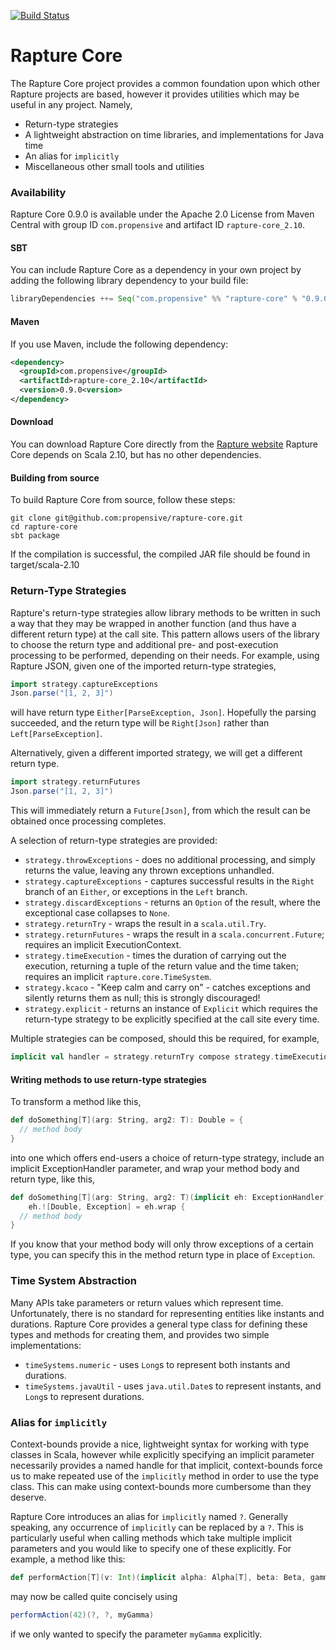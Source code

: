 [![Build Status](https://travis-ci.org/propensive/rapture-core.png?branch=master)](https://travis-ci.org/propensive/rapture-core)
# Rapture Core

The Rapture Core project provides a common foundation upon which other Rapture projects are
based, however it provides utilities which may be useful in any project. Namely,

 - Return-type strategies
 - A lightweight abstraction on time libraries, and implementations for Java time
 - An alias for `implicitly`
 - Miscellaneous other small tools and utilities

### Availability

Rapture Core 0.9.0 is available under the Apache 2.0 License from Maven Central with group ID `com.propensive` and artifact ID `rapture-core_2.10`.

#### SBT

You can include Rapture Core as a dependency in your own project by adding the following library dependency to your build file:

```scala
libraryDependencies ++= Seq("com.propensive" %% "rapture-core" % "0.9.0")
```

#### Maven

If you use Maven, include the following dependency:

```xml
<dependency>
  <groupId>com.propensive</groupId>
  <artifactId>rapture-core_2.10</artifactId>
  <version>0.9.0<version>
</dependency>
```

#### Download

You can download Rapture Core directly from the [Rapture website](http://rapture.io/)
Rapture Core depends on Scala 2.10, but has no other dependencies.

#### Building from source

To build Rapture Core from source, follow these steps:

```
git clone git@github.com:propensive/rapture-core.git
cd rapture-core
sbt package
```

If the compilation is successful, the compiled JAR file should be found in target/scala-2.10

### Return-Type Strategies

Rapture's return-type strategies allow library methods to be written in such a way that they may
be wrapped in another function (and thus have a different return type) at the call site. This
pattern allows users of the library to choose the return type and additional pre- and
post-execution processing to be performed, depending on their needs.  For example, using Rapture
JSON, given one of the imported return-type strategies,

```scala
import strategy.captureExceptions
Json.parse("[1, 2, 3]")
```

will have return type `Either[ParseException, Json]`. Hopefully the parsing succeeded, and the
return type will be `Right[Json]` rather than `Left[ParseException]`.

Alternatively, given a different imported strategy, we will get a different return type.

```scala
import strategy.returnFutures
Json.parse("[1, 2, 3]")
```

This will immediately return a `Future[Json]`, from which the result can be obtained once
processing completes.

A selection of return-type strategies are provided:

- `strategy.throwExceptions` - does no additional processing, and simply returns the value,
  leaving any thrown exceptions unhandled.
- `strategy.captureExceptions` - captures successful results in the `Right` branch of an
  `Either`, or exceptions in the `Left` branch.
- `strategy.discardExceptions` - returns an `Option` of the result, where the exceptional case
  collapses to `None`.
- `strategy.returnTry` - wraps the result in a `scala.util.Try`.
- `strategy.returnFutures` - wraps the result in a `scala.concurrent.Future`; requires an
  implicit ExecutionContext.
- `strategy.timeExecution` - times the duration of carrying out the execution, returning a tuple
  of the return value and the time taken; requires an implicit `rapture.core.TimeSystem`.
- `strategy.kcaco` - "Keep calm and carry on" - catches exceptions and silently returns them as
  null; this is strongly discouraged!
- `strategy.explicit` - returns an instance of `Explicit` which requires the return-type
  strategy to be explicitly specified at the call site every time.

Multiple strategies can be composed, should this be required, for example,

```scala
implicit val handler = strategy.returnTry compose strategy.timeExecution
```

#### Writing methods to use return-type strategies

To transform a method like this,

```scala
def doSomething[T](arg: String, arg2: T): Double = {
  // method body
}
```

into one which offers end-users a choice of return-type strategy, include an implicit
ExceptionHandler parameter, and wrap your method body and return type, like this,

```scala
def doSomething[T](arg: String, arg2: T)(implicit eh: ExceptionHandler):
    eh.![Double, Exception] = eh.wrap {
  // method body
}
```

If you know that your method body will only throw exceptions of a certain type, you can
specify this in the method return type in place of `Exception`.

### Time System Abstraction

Many APIs take parameters or return values which represent time. Unfortunately, there is no
standard for representing entities like instants and durations.  Rapture Core provides a general
type class for defining these types and methods for creating them, and provides two simple
implementations:

- `timeSystems.numeric` - uses `Long`s to represent both instants and durations.
- `timeSystems.javaUtil` - uses `java.util.Date`s to represent instants, and `Long`s to
  represent durations.

### Alias for `implicitly`

Context-bounds provide a nice, lightweight syntax for working with type classes in Scala,
however while explicitly specifying an implicit parameter necessarily provides a named handle
for that implicit, context-bounds force us to make repeated use of the `implicitly` method in
order to use the type class. This can make using context-bounds more cumbersome than they
deserve.

Rapture Core introduces an alias for `implicitly` named `?`. Generally speaking, any occurrence
of `implicitly` can be replaced by a `?`. This is particularly useful when calling methods which
take multiple implicit parameters and you would like to specify one of these explicitly. For
example, a method like this:

```scala
def performAction[T](v: Int)(implicit alpha: Alpha[T], beta: Beta, gamma: Gamma) = { ... }
```

may now be called quite concisely using

```scala
performAction(42)(?, ?, myGamma)
```

if we only wanted to specify the parameter `myGamma` explicitly.
